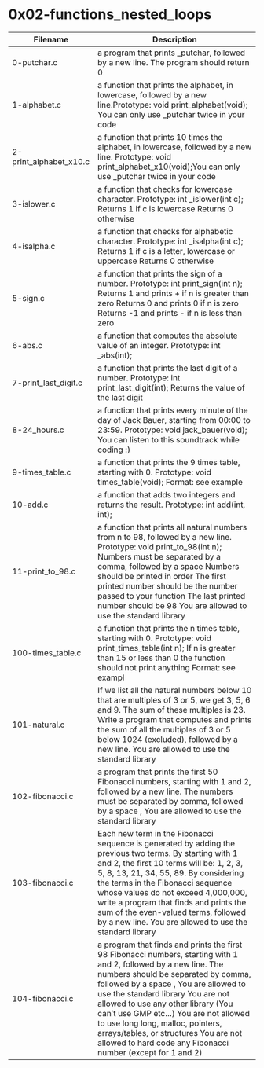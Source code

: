 # 0x02-functions_nested_loops

|Filename|Description|
|--------------|----------------------------|
|0-putchar.c|a program that prints _putchar, followed by a new line. The program should return 0|
|1-alphabet.c|a function that prints the alphabet, in lowercase, followed by a new line.Prototype: void print_alphabet(void); You can only use _putchar twice in your code|
|2-print_alphabet_x10.c|a function that prints 10 times the alphabet, in lowercase, followed by a new line. Prototype: void print_alphabet_x10(void);You can only use _putchar twice in your code|
|3-islower.c|a function that checks for lowercase character.    Prototype: int _islower(int c);    Returns 1 if c is lowercase    Returns 0 otherwise|
|4-isalpha.c|a function that checks for alphabetic character.    Prototype: int _isalpha(int c);    Returns 1 if c is a letter, lowercase or uppercase  Returns 0 otherwise|
|5-sign.c| a function that prints the sign of a number.    Prototype: int print_sign(int n);    Returns 1 and prints + if n is greater than zero    Returns 0 and prints 0 if n is zero    Returns -1 and prints - if n is less than zero|
|6-abs.c|a function that computes the absolute value of an integer.    Prototype: int _abs(int);|
|7-print_last_digit.c| a function that prints the last digit of a number.    Prototype: int print_last_digit(int);    Returns the value of the last digit|
|8-24_hours.c| a function that prints every minute of the day of Jack Bauer, starting from 00:00 to 23:59.    Prototype: void jack_bauer(void);    You can listen to this soundtrack while coding :)|
|9-times_table.c|a function that prints the 9 times table, starting with 0.    Prototype: void times_table(void);    Format: see example|
|10-add.c|a function that adds two integers and returns the result.    Prototype: int add(int, int);|
|11-print_to_98.c|a function that prints all natural numbers from n to 98, followed by a new line.    Prototype: void print_to_98(int n);    Numbers must be separated by a comma, followed by a space    Numbers should be printed in order    The first printed number should be the number passed to your function  The last printed number should be 98    You are allowed to use the standard library|
|100-times_table.c|a function that prints the n times table, starting with 0.    Prototype: void print_times_table(int n);    If n is greater than 15 or less than 0 the function should not print anything    Format: see exampl|
|101-natural.c|If we list all the natural numbers below 10 that are multiples of 3 or 5, we get 3, 5, 6 and 9. The sum of these multiples is 23. Write a program that computes and prints the sum of all the multiples of 3 or 5 below 1024 (excluded), followed by a new line.    You are allowed to use the standard library|
|102-fibonacci.c|a program that prints the first 50 Fibonacci numbers, starting with 1 and 2, followed by a new line.    The numbers must be separated by comma, followed by a space ,     You are allowed to use the standard library|
|103-fibonacci.c|Each new term in the Fibonacci sequence is generated by adding the previous two terms. By starting with 1 and 2, the first 10 terms will be: 1, 2, 3, 5, 8, 13, 21, 34, 55, 89. By considering the terms in the Fibonacci sequence whose values do not exceed 4,000,000, write a program that finds and prints the sum of the even-valued terms, followed by a new line.    You are allowed to use the standard library|
|104-fibonacci.c|a program that finds and prints the first 98 Fibonacci numbers, starting with 1 and 2, followed by a new line.    The numbers should be separated by comma, followed by a space ,    You are allowed to use the standard library    You are not allowed to use any other library (You can’t use GMP etc…)    You are not allowed to use long long, malloc, pointers, arrays/tables, or structures    You are not allowed to hard code any Fibonacci number (except for 1 and 2)|

